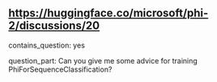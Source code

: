 ## https://huggingface.co/microsoft/phi-2/discussions/20

contains_question: yes

question_part: Can you give me some advice for training PhiForSequenceClassification?